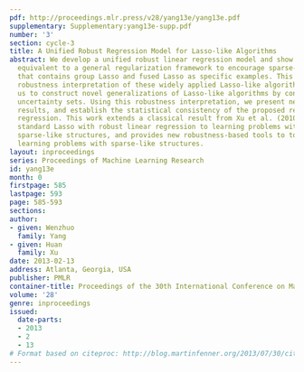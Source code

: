 ```yaml
---
pdf: http://proceedings.mlr.press/v28/yang13e/yang13e.pdf
supplementary: Supplementary:yang13e-supp.pdf
number: '3'
section: cycle-3
title: A Unified Robust Regression Model for Lasso-like Algorithms
abstract: We develop a unified robust linear regression model and show that it is
  equivalent to a general regularization framework to encourage sparse-like structure
  that contains group Lasso and fused Lasso as specific examples. This provides a
  robustness interpretation of these widely applied Lasso-like algorithms, and allows
  us to construct novel generalizations of Lasso-like algorithms by considering different
  uncertainty sets. Using this robustness interpretation, we present new sparsity
  results, and establish the statistical consistency of the proposed regularized linear
  regression. This work extends a classical result from Xu et al. (2010) that relates
  standard Lasso with robust linear regression to learning problems with more general
  sparse-like structures, and provides new robustness-based tools to to understand
  learning problems with sparse-like structures.
layout: inproceedings
series: Proceedings of Machine Learning Research
id: yang13e
month: 0
firstpage: 585
lastpage: 593
page: 585-593
sections: 
author:
- given: Wenzhuo
  family: Yang
- given: Huan
  family: Xu
date: 2013-02-13
address: Atlanta, Georgia, USA
publisher: PMLR
container-title: Proceedings of the 30th International Conference on Machine Learning
volume: '28'
genre: inproceedings
issued:
  date-parts:
  - 2013
  - 2
  - 13
# Format based on citeproc: http://blog.martinfenner.org/2013/07/30/citeproc-yaml-for-bibliographies/
---
```

